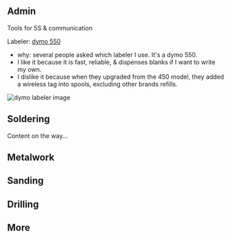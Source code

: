 ## Admin
Tools for 5S & communication

Labeler: [dymo 550](https://amzn.to/3Zqdt9n)
* why: several people asked which labeler I use.  It's a dymo 550.
* I like it because it is fast, reliable, & dispenses blanks if I want to write my own.
* I dislike it because when they upgraded from the 450 model, they added a wireless tag into spools, excluding other brands refills.

![dymo labeler image](https://m.media-amazon.com/images/I/81U0Akr9MsL._AC_SL1500_.jpg)

## Soldering
Content on the way...

## Metalwork

## Sanding

## Drilling

## More
